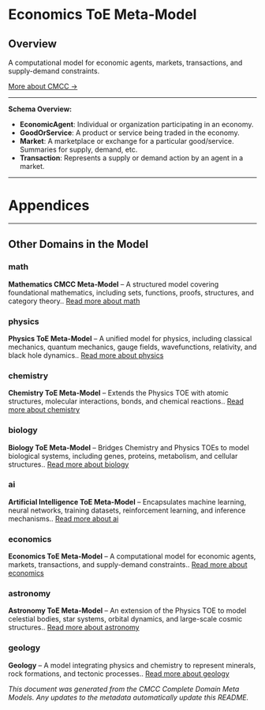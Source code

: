 # Economics ToE Meta-Model
### 

## Overview
A computational model for economic agents, markets, transactions, and supply-demand constraints.


[More about CMCC →](../README.md)

---

  
**Schema Overview:**
- **EconomicAgent**: Individual or organization participating in an economy.
- **GoodOrService**: A product or service being traded in the economy.
- **Market**: A marketplace or exchange for a particular good/service. Summaries for supply, demand, etc.
- **Transaction**: Represents a supply or demand action by an agent in a market.



---
# Appendices
---

## Other Domains in the Model

  ### math
**Mathematics CMCC Meta-Model** – A structured model covering foundational mathematics, including sets, functions, proofs, structures, and category theory.. [Read more about math](../math/README.md)
  ### physics
**Physics ToE Meta-Model** – A unified model for physics, including classical mechanics, quantum mechanics, gauge fields, wavefunctions, relativity, and black hole dynamics.. [Read more about physics](../physics/README.md)
  ### chemistry
**Chemistry ToE Meta-Model** – Extends the Physics TOE with atomic structures, molecular interactions, bonds, and chemical reactions.. [Read more about chemistry](../chemistry/README.md)
  ### biology
**Biology ToE Meta-Model** – Bridges Chemistry and Physics TOEs to model biological systems, including genes, proteins, metabolism, and cellular structures.. [Read more about biology](../biology/README.md)
  ### ai
**Artificial Intelligence ToE Meta-Model** – Encapsulates machine learning, neural networks, training datasets, reinforcement learning, and inference mechanisms.. [Read more about ai](../ai/README.md)
  ### economics
**Economics ToE Meta-Model** – A computational model for economic agents, markets, transactions, and supply-demand constraints.. [Read more about economics](../economics/README.md)
  ### astronomy
**Astronomy ToE Meta-Model** – An extension of the Physics TOE to model celestial bodies, star systems, orbital dynamics, and large-scale cosmic structures.. [Read more about astronomy](../astronomy/README.md)
  ### geology
**Geology** – A model integrating physics and chemistry to represent minerals, rock formations, and tectonic processes.. [Read more about geology](../geology/README.md)

*This document was generated from the CMCC Complete Domain Meta Models. Any updates to the metadata automatically update this README.*
